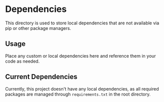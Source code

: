 # Dependencies

This directory is used to store local dependencies that are not available via pip or other package managers.

## Usage

Place any custom or local dependencies here and reference them in your code as needed.

## Current Dependencies

Currently, this project doesn't have any local dependencies, as all required packages are managed through `requirements.txt` in the root directory. 